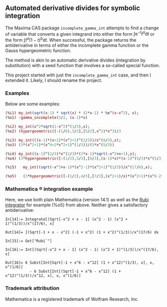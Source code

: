 ## Automated derivative divides for symbolic integration

The Maxima CAS package `incomplete_gamma_int` attempts to find a change of variable that converts 
a given integrand into either the form $\int \mathrm{e}^{-t} t^a  \mathrm{d}t$ or
the form $\int t^a (1-t)^b  \mathrm{d}t$. When successful, the package returns the 
antiderivative in terms of either the incomplete gamma function or the Gauss hypergeometric function. 

The method is akin to an automatic derivative divides (integration by substitution)
with a seed function that involves a so-called special function.

This project started with just the `incomplete_gamma_int` case, and then I extended it.
Likely, I should rename the project.

### Examples

Below are some examples:

```maxima
(%i1) my_int(sqrt(x-1) * sqrt(x) * (2*x-1) * %e^(x-x^2), x);
(%o1) -gamma_incomplete(3/2, (x-1)*x)

(%i2) my_int(x^2*sqrt(1-x^2)^(1/3),x);
(%o2) (hypergeometric([-(1/6),3/2],[5/2],x^2)*x^3)/3

(%i3) my_int(((x-1)*(x+1)*(x^2+1)^(2/3))/x^(8/3),x);
(%o3) (3*(x^2+1)*(x^4+2*x^2+1)^(1/3))/(5*x^(5/3))

(%i4) my_int((x-1)^(2/3)*x^(2/3)*(2*x-1)*sqrt(-x^2+x+1),x);
(%o4) (3*hypergeometric([-(1/2),5/3],[8/3],(x-1)*x)*(x-1)^(5/3)*x^(5/3))/5

(%i5)	my_int((sqrt(-x^2+x-1)*(x^2-1)*(x^2+1)^(1/3))/x^(17/6),x);

(%o5)	(3*hypergeometric([-(1/2),4/3],[7/3],(x^2+1)/x)*(x^2+1)*(x^8-2*x^6+2*x^2-1)^(1/3))/(4*x^(4/3)*(x^6-3*x^4+3*x^2-1)^(1/3))
```

### Mathematica ® integration example

Here, we use both plain Mathematica (version 14.1) as well as the [Rubi integrator](https://rulebasedintegration.org/) for example (%o5) from above. Neither gives a satisfactory antiderivative:




```
In[14]:= Integrate[(Sqrt[-x^2 + x - 1] (x^2 - 1) (x^2 + 1)^(1/3))/x^(17/6), x]

Out[14]= ∫(Sqrt[-1 + x - x^2] (-1 + x^2) (1 + x^2)^(1/3))/x^(17/6) dx

In[15]:= Get["Rubi`"]

In[16]:= Int[(Sqrt[-x^2 + x - 1] (x^2 - 1) (x^2 + 1)^(1/3))/x^(17/6), x]

Out[16]= 6 Subst[Int[Sqrt[-1 + x^6 - x^12] (1 + x^12)^(1/3), x], x, x^(1/6)] 
           - 6 Subst[Int[(Sqrt[-1 + x^6 - x^12] (1 + x^12)^(1/3))/x^12, x], x, x^(1/6)]
```
 
### Trademark attribution

Mathematica is a registered trademark of Wolfram Research, Inc.